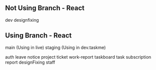 Not Using Branch - React
------------------------------
dev
designfixing


Using Branch - React
------------------------------             
main (Using in live)
staging (Using in dev.taskme)

auth
leave
notice
project
ticket
work-report
taskboard
task
subscription
report
designFixing
staff
